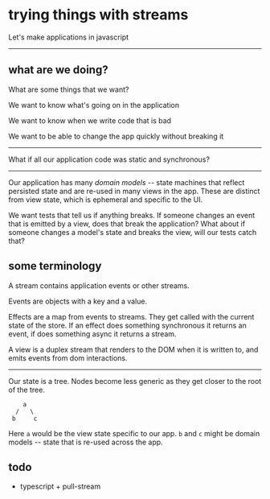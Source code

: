 # trying things with streams

Let's make applications in javascript 

-----------------------------------

## what are we doing?

What are some things that we want? 

We want to know what's going on in the application

We want to know when we write code that is bad

We want to be able to change the app quickly without breaking it


----------------------------------------------


What if all our application code was static and synchronous?


---------------------------------------


Our application has many *domain models* -- state machines that reflect persisted state and are re-used in many views in the app. These are distinct from view state, which is ephemeral and specific to the UI.

We want tests that tell us if anything breaks. If someone changes an event that is emitted by a view, does that break the application? What about if someone changes a model's state and breaks the view, will our tests catch that?


## some terminology

A stream contains application events or other streams. 

Events are objects with a key and a value.

Effects are a map from events to streams. They get called with the current state of the store. If an effect does something synchronous it returns an event, if does something async it returns a stream.

A view is a duplex stream that renders to the DOM when it is written to, and emits events from dom interactions.


---------------------------------


Our state is a tree. Nodes become less generic as they get closer to the root of the tree. 

```
    a
  /   \
 b     c
```

Here `a` would be the view state specific to our app. `b` and `c` might be domain models -- state that is re-used across the app.



## todo

* typescript + pull-stream



